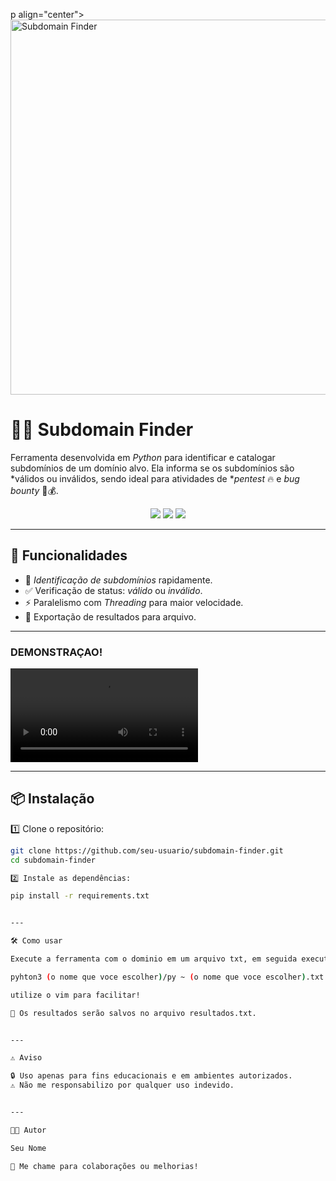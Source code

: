 p align="center">
  <img src="https://i.imgur.com/8YZG5cs.png" alt="Subdomain Finder" width="600"/>
</p>

# 🕵️‍♂️ Subdomain Finder
Ferramenta desenvolvida em *Python* para identificar e catalogar subdomínios de um domínio alvo. Ela informa se os subdomínios são *válidos ou inválidos, sendo ideal para atividades de **pentest* 🔥 e *bug bounty* 🐞💰.

<p align="center">
  <img src="https://img.shields.io/badge/Python-3.x-blue?logo=python&logoColor=white">
  <img src="https://img.shields.io/badge/License-MIT-green?style=flat-square">
  <img src="https://img.shields.io/badge/Status-Em%20Desenvolvimento-yellow">
</p>

---

## 🚀 Funcionalidades
- 🔎 *Identificação de subdomínios* rapidamente.
- ✅ Verificação de status: *válido* ou *inválido*.
- ⚡ Paralelismo com *Threading* para maior velocidade.
- 📄 Exportação de resultados para arquivo.

---

### DEMONSTRAÇAO!

<video controls src="22-27-30.mp4" title="Title"></video>


---
## 📦 Instalação

1️⃣ Clone o repositório:
```bash
git clone https://github.com/seu-usuario/subdomain-finder.git
cd subdomain-finder

2️⃣ Instale as dependências:

pip install -r requirements.txt


---

🛠️ Como usar

Execute a ferramenta com o dominio em um arquivo txt, em seguida execute o comando da ferramenta:

pyhton3 (o nome que voce escolher)/py ~ (o nome que voce escolher).txt

utilize o vim para facilitar!

📂 Os resultados serão salvos no arquivo resultados.txt.


---

⚠️ Aviso

🔒 Uso apenas para fins educacionais e em ambientes autorizados.
⚠️ Não me responsabilizo por qualquer uso indevido.


---

👨‍💻 Autor

Seu Nome

💬 Me chame para colaborações ou melhorias!

